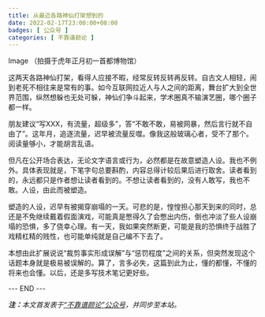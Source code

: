 ```yaml
---
title: 从最近各路神仙打架想到的
date: 2022-02-17T23:00:00+08:00
badges: [ 公众号 ]
categories: [ 不靠谱颜论 ]
---
```


Image
（拍摄于虎年正月初一首都博物馆）

这两天各路神仙打架，看得人应接不暇，经常反转反转再反转。自古文人相轻，闹到老死不相往来是常有的事。如今互联网拉近人与人之间的距离，舞台扩大到全世界范围，纵然想躲也无处可躲，神仙们争斗起来，学术圈真不输演艺圈，哪个圈子都一样。

朋友建议“写XXX，有流量，超级多”，答“不敢不敢，易被网暴，然后言行就不自由了”。这年月，追逐流量，迟早被流量反噬。像我这般玻璃心者，受不了那个。阅读量够小，才能胡言乱语。

但凡在公开场合表达，无论文字语言或行为，必然都是在故意塑造人设。我也不例外。具体表现就是，下笔字句总要斟酌，内容总得计较后果后进行取舍。读者看到的，永远都只是作者想让读者看到的。不想让读者看到的，没有人敢写，我也不敢。人设，由此而被塑造。

塑造的人设，迟早有被揭穿崩塌的一天。可悲的是，惶惶担心那天到来的同时，总还是不免继续戴着假面演戏，可能真是憋得久了会憋出内伤，倒也冲淡了些人设崩塌的恐惧，多了侥幸心理。有一天，我如果突然断更，可能是我的恐惧终于战胜了戏精杠精的贱性，也可能单纯就是自己编不下去了。

本想由此扩展说说“裁剪事实形成误解”与“惩罚程度”之间的关系，但突然发现这个话题本身就是极易被误解的。算了，言多必失，这篇到此为止，懂的都懂，不懂的将来也会懂。以后，还是多写技术笔记更好些。

<div class="p-5 text-center">--- END ---</div>

<i><b>注：</b>本文首发表于[“不靠谱颜论”公众号](https://mp.weixin.qq.com/s/h1KH74bHUEJcGMNQAaoeGA)，并同步至本站。</i>
